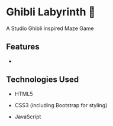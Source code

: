 # Ghibli Labyrinth 🏰

A Studio Ghibli inspired Maze Game

## Features

* 

## Technologies Used

* HTML5

* CSS3 (including Bootstrap for styling)

* JavaScript



